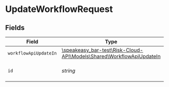# UpdateWorkflowRequest


## Fields

| Field                                                                                                              | Type                                                                                                               | Required                                                                                                           | Description                                                                                                        |
| ------------------------------------------------------------------------------------------------------------------ | ------------------------------------------------------------------------------------------------------------------ | ------------------------------------------------------------------------------------------------------------------ | ------------------------------------------------------------------------------------------------------------------ |
| `workflowApiUpdateIn`                                                                                              | [\speakeasy_bar-test\Risk-Cloud-API\Models\Shared\WorkflowApiUpdateIn](../../models/shared/WorkflowApiUpdateIn.md) | :heavy_check_mark:                                                                                                 | N/A                                                                                                                |
| `id`                                                                                                               | *string*                                                                                                           | :heavy_check_mark:                                                                                                 | The unique ID of the workflow                                                                                      |